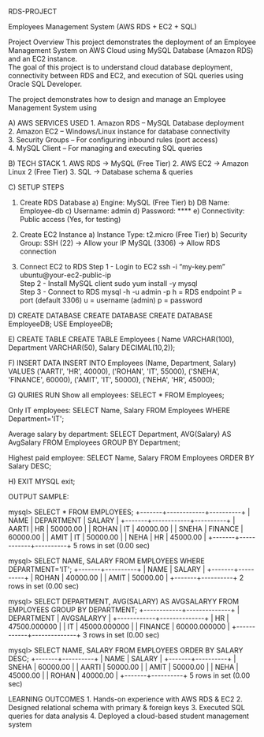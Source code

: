 RDS-PROJECT

Employees Management System (AWS RDS + EC2 + SQL)


Project Overview
This project demonstrates the deployment of an Employee Management System on AWS Cloud using MySQL Database (Amazon RDS) and an EC2 instance.  
The goal of this project is to understand cloud database deployment, connectivity between RDS and EC2, and execution of SQL queries using Oracle SQL Developer.


The project demonstrates how to design and manage an Employee Management System using

A) AWS SERVICES USED
        1.	Amazon RDS – MySQL Database deployment  
        2.	Amazon EC2 – Windows/Linux instance for database connectivity  
        3.	Security Groups – For configuring inbound rules (port access)  
        4.	MySQL Client – For managing and executing SQL queries
   

B) TECH STACK
        1.	AWS RDS → MySQL (Free Tier)
        2.	AWS EC2 → Amazon Linux 2 (Free Tier)
        3.	SQL → Database schema & queries
   

C) SETUP STEPS
1) Create RDS Database
        a)	Engine: MySQL (Free Tier)
        b)	DB Name: Employee-db
        c)	Username: admin
        d)	Password: ****
        e)	Connectivity: Public access (Yes, for testing)

2) Create EC2 Instance
        a)	Instance Type: t2.micro (Free Tier)
        b)	Security Group: 
              SSH (22) → Allow your IP
              MySQL (3306) → Allow RDS connection

3) Connect EC2 to RDS
        Step 1 - Login to EC2
              ssh -i “my-key.pem” ubuntu@your-ec2-public-ip  
        Step 2 - Install MySQL client
              sudo yum install -y mysql  
        Step 3 - Connect to RDS
              mysql -h <RDS-ENDPOINT> -u admin -p
                  h = RDS endpoint
                  P = port (default 3306)
                  u = username (admin)
                  p = password
   

D) CREATE DATABASE
          CREATE DATABASE
          CREATE DATABASE EmployeeDB;
          USE EmployeeDB;
          

E) CREATE TABLE
          CREATE TABLE Employees (
          Name VARCHAR(100),
          Department VARCHAR(50),
          Salary DECIMAL(10,2));
          

F) INSERT DATA
        INSERT INTO Employees (Name, Department, Salary)
        VALUES
        ('AARTI', 'HR', 40000),
        ('ROHAN', 'IT', 55000),
        ('SNEHA', 'FINANCE', 60000),
        ('AMIT', 'IT', 50000),
        ('NEHA', 'HR', 45000);
        

G) QURIES RUN
Show all employees:
        SELECT * FROM Employees;
        
Only IT employees:
        SELECT Name, Salary FROM Employees WHERE Department='IT';

Average salary by department:
        SELECT Department, AVG(Salary) AS AvgSalary FROM Employees GROUP BY Department;

Highest paid employee:
        SELECT Name, Salary FROM Employees ORDER BY Salary DESC;
        


H) EXIT MYSQL
        exit;

      


OUTPUT SAMPLE:

mysql> SELECT * FROM EMPLOYEES;
+-------+------------+----------+
| NAME  | DEPARTMENT | SALARY   |
+-------+------------+----------+
| AARTI | HR         | 50000.00 |
| ROHAN | IT         | 40000.00 |
| SNEHA | FINANCE    | 60000.00 |
| AMIT  | IT         | 50000.00 |
| NEHA  | HR         | 45000.00 |
+-------+------------+----------+
5 rows in set (0.00 sec)

mysql> SELECT NAME, SALARY FROM EMPLOYEES WHERE DEPARTMENT='IT';
+-------+----------+
| NAME  | SALARY   |
+-------+----------+
| ROHAN | 40000.00 |
| AMIT  | 50000.00 |
+-------+----------+
2 rows in set (0.00 sec)

mysql> SELECT DEPARTMENT, AVG(SALARY) AS AVGSALARYY FROM EMPLOYEES GROUP BY DEPARTMENT;
+------------+--------------+
| DEPARTMENT | AVGSALARYY   |
+------------+--------------+
| HR         | 47500.000000 |
| IT         | 45000.000000 |
| FINANCE    | 60000.000000 |
+------------+--------------+
3 rows in set (0.00 sec)

mysql> SELECT NAME, SALARY FROM EMPLOYEES ORDER BY SALARY DESC;
+-------+----------+
| NAME  | SALARY   |
+-------+----------+
| SNEHA | 60000.00 |
| AARTI | 50000.00 |
| AMIT  | 50000.00 |
| NEHA  | 45000.00 |
| ROHAN | 40000.00 |
+-------+----------+
5 rows in set (0.00 sec)


LEARNING OUTCOMES
        1.	Hands-on experience with AWS RDS & EC2
        2.	Designed relational schema with primary & foreign keys
        3.	Executed SQL queries for data analysis
        4.	Deployed a cloud-based student management system

